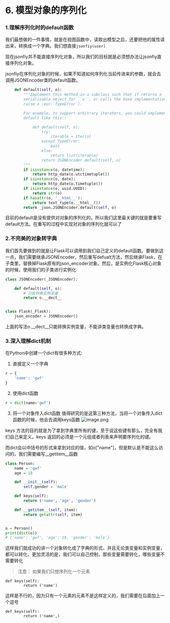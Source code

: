 # 6. 模型对象的序列化

### 1.理解序列化时的default函数

我们最想做的一件事情，就是在视图函数中，读取出模型之后，还要把他的属性读出来，转换成一个字典。我们想直接```jsonfiy(user)```

现在jsonfiy并不能直接序列化对象，所以我们的目标就是必须想办法让jsonfiy直接序列化对象。

jsonfiy在序列化对象的时候，如果不知道如何序列化当前传进来的参数，就会去调用JSONEncoder类的default函数。

```python
    def default(self, o):
        """Implement this method in a subclass such that it returns a
        serializable object for ``o``, or calls the base implementation (to
        raise a :exc:`TypeError`).

        For example, to support arbitrary iterators, you could implement
        default like this::

            def default(self, o):
                try:
                    iterable = iter(o)
                except TypeError:
                    pass
                else:
                    return list(iterable)
                return JSONEncoder.default(self, o)
        """
        if isinstance(o, datetime):
            return http_date(o.utctimetuple())
        if isinstance(o, date):
            return http_date(o.timetuple())
        if isinstance(o, uuid.UUID):
            return str(o)
        if hasattr(o, '__html__'):
            return text_type(o.__html__())
        return _json.JSONEncoder.default(self, o)
```

目前的default是没有提供对对象的序列化的，所以我们这里最关键的就是要重写default方法。在重写的过程中实现对对象的序列化就可以了

### 2.不完美的对象转字典

我们首先要做到的就是让Flask可以调用到我们自己定义的default函数。要做到这一点，我们需要继承JSONEncoder，然后重写defualt方法，然后继承Flask，在子类里，替换掉Flask原有的json_encoder对象。然后，是实例化Flask核心对象的时候，使用我们的子类进行实例化

```python
class JSONEncoder(_JSONEncoder):

    def default(self, o):
        # 只能转换实例变量
        return o.__dect__


class Flask(_Flask):
    json_encoder = JSONEncoder()
```

上面的写法o.\_\_dect__只能转换实例变量，不能讲类变量也转换成字典。


### 3.深入理解dict机制

在Python中创建一个dict有很多种方式:

1. 直接定义一个字典
```python
r = {
    'name': 'gwf'
}
```

2. 使用dict函数
```python
r = dict(name='gwf')
```

3. 将一个对象传入dict函数
值得研究的是这第三种方法，当将一个对象传入dict函数的时候，他会去调用keys函数
![image.png](https://upload-images.jianshu.io/upload_images/7220971-4a99949baa0f298e.png?imageMogr2/auto-orient/strip%7CimageView2/2/w/1240)

keys 方法的目的就是为了拿到字典里所有的键，至于说这些键有那么，完全有我们自己来定义。keys 返回的必须是一个元组或者列表来声明要序列化的键。

而dict会以中括号的形式来拿到对应的值，如o["name"]，但是默认是不能这么访问的，我们需要编写\_\_getitem__函数


```python
class Person:
    name = 'gwf'
    age = 18

    def __init__(self):
        self.gender = 'male'

    def keys(self):
        return ('name', 'age', 'gender')

    def __getitem__(self, item):
        return getattr(self, item)


o = Person()
print(dict(o))
# {'name': 'gwf', 'age': 18, 'gender': 'male'}
```

这样我们就成功的讲一个对象转化成了字典的形式，并且无论类变量和实例变量，都可以转化，更加灵活的是，我们可以自己控制，那些变量需要转化，哪些变量不需要转化

> 注意：
如果我们只想序列化一个元素
```
def keys(self):
        return ('name')
```
这样是不行的，因为只有一个元素的元素不是这样定义的，我们需要在后面加上一个逗号
```
def keys(self):
        return ('name',)
```







